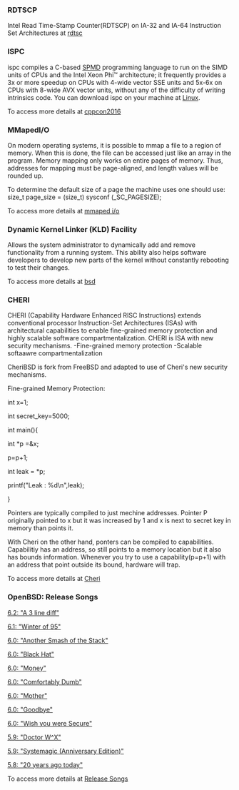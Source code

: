 ### RDTSCP
Intel Read Time-Stamp Counter(RDTSCP) on IA-32 and IA-64 Instruction Set Architectures at [rdtsc](https://gist.github.com/reaur/bacfd6d2b89d507d86959784bb99d627)

### ISPC
ispc compiles a C-based  [SPMD](https://en.wikipedia.org/wiki/SPMD) programming language to run on the SIMD units of CPUs and the Intel Xeon Phi™ architecture; it frequently provides a 3x or more speedup on CPUs with 4-wide vector SSE units and 5x-6x on CPUs with 8-wide AVX vector units, without any of the difficulty of writing intrinsics code.
You can download ispc on your machine at [Linux](https://github.com/ispc/ispc/releases/download/v1.13.0/ispc-v1.13.0-linux.tar.gz).

To access more details at [cppcon2016](https://www.youtube.com/watch?v=UgaQCg-0ZoU&t=330s)

### MMapedI/O
On modern operating systems, it is possible to mmap a file to a region of memory. When this is done, the file can be accessed just like an array in the program.
Memory mapping only works on entire pages of memory. Thus, addresses for mapping must be page-aligned, and length values will be rounded up. 

To determine the default size of a page the machine uses one should use: size_t page_size = (size_t) sysconf (_SC_PAGESIZE);

To access more details at [mmaped i/o](https://pages.mtu.edu/~soner/Classes/CS-3411/Slides/mmap.pdf)

### Dynamic Kernel Linker (KLD) Facility
Allows the system administrator to dynamically add and remove functionality from a running system. This ability also helps software developers to develop new parts of the kernel without constantly rebooting to test their changes.

To access more details at [bsd](https://doc.lagout.org/security/Designing%20BSD%20Rootkits%20-%20An%20Introduction%20to%20Kernel%20Hacking.pdf)

### CHERI
CHERI (Capability Hardware Enhanced RISC Instructions) extends conventional processor Instruction-Set Architectures (ISAs) with architectural capabilities to enable fine-grained memory protection and highly scalable software compartmentalization.
CHERI is ISA with new security mechanisms.
-Fine-grained memory protection
-Scalable softaawre compartmentalization

CheriBSD is fork from FreeBSD and adapted to use of Cheri's new security mechanisms.

Fine-grained Memory Protection:

int x=1;

int secret_key=5000;

int main(){

int *p =&x;

p=p+1;

int leak = *p;

printf("Leak : %d\n",leak);

}

Pointers are typically compiled to just mechine addresses.
Pointer P originally pointed to x but it was increased by 1 and x is next to secret key in memory than points it.

With Cheri on the other hand, ponters can be compiled to capabilities.
Capabilitiy has an address, so still points to a memory location but it also has bounds information.
Whenever you try to use a capability(p=p+1) with an address that point outside its bound, hardware will trap.

To access more details at [Cheri](https://www.cl.cam.ac.uk/research/security/ctsrd/cheri/)

### OpenBSD: Release Songs
[6.2: "A 3 line diff"](https://ftp.openbsd.org/pub/OpenBSD/songs/song62.mp3)

[6.1: "Winter of 95"](https://ftp.openbsd.org/pub/OpenBSD/songs/song61.mp3)

[6.0: "Another Smash of the Stack"](https://ftp.openbsd.org/pub/OpenBSD/songs/song60a.mp3)

[6.0: "Black Hat"](https://ftp.openbsd.org/pub/OpenBSD/songs/song60b.mp3)

[6.0: "Money"](https://ftp.openbsd.org/pub/OpenBSD/songs/song60c.mp3)

[6.0: "Comfortably Dumb"](https://ftp.openbsd.org/pub/OpenBSD/songs/song60d.mp3)

[6.0: "Mother"](https://ftp.openbsd.org/pub/OpenBSD/songs/song60e.mp3)

[6.0: "Goodbye"](https://ftp.openbsd.org/pub/OpenBSD/songs/song60f.mp3)

[6.0: "Wish you were Secure"](https://ftp.openbsd.org/pub/OpenBSD/songs/song60g.mp3)

[5.9: "Doctor W^X"](https://ftp.openbsd.org/pub/OpenBSD/songs/song59a.mp3)

[5.9: "Systemagic (Anniversary Edition)"](https://ftp.openbsd.org/pub/OpenBSD/songs/song59b.mp3)

[5.8: "20 years ago today"](https://ftp.openbsd.org/pub/OpenBSD/songs/song58a.mp3)

To access more details at [Release Songs](https://www.openbsd.org/lyrics.html)



